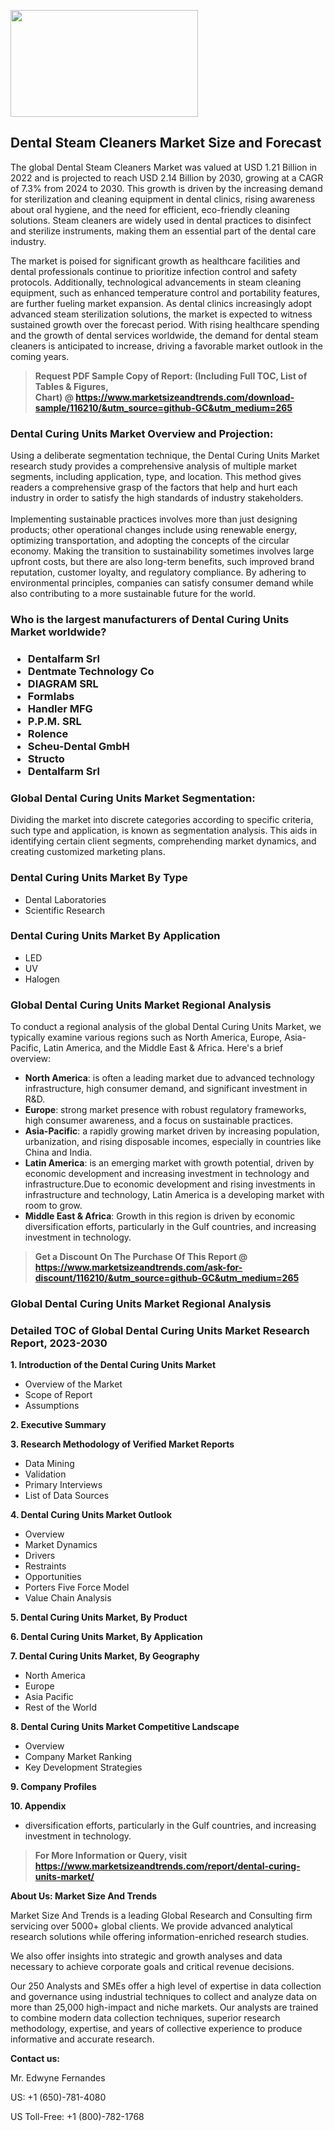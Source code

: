 <p><img class="alignnone size-medium wp-image-20088" src="https://ffe5etoiles.com/wp-content/uploads/2024/12/MST1-300x171.png" alt="" width="300" height="171" /></p><h2>Dental Steam Cleaners Market Size and Forecast</h2><p>The global Dental Steam Cleaners Market was valued at USD 1.21 Billion in 2022 and is projected to reach USD 2.14 Billion by 2030, growing at a CAGR of 7.3% from 2024 to 2030. This growth is driven by the increasing demand for sterilization and cleaning equipment in dental clinics, rising awareness about oral hygiene, and the need for efficient, eco-friendly cleaning solutions. Steam cleaners are widely used in dental practices to disinfect and sterilize instruments, making them an essential part of the dental care industry.</p><p>The market is poised for significant growth as healthcare facilities and dental professionals continue to prioritize infection control and safety protocols. Additionally, technological advancements in steam cleaning equipment, such as enhanced temperature control and portability features, are further fueling market expansion. As dental clinics increasingly adopt advanced steam sterilization solutions, the market is expected to witness sustained growth over the forecast period. With rising healthcare spending and the growth of dental services worldwide, the demand for dental steam cleaners is anticipated to increase, driving a favorable market outlook in the coming years.</p></p><blockquote id="" class=""><strong>Request PDF Sample Copy of Report: (Including Full TOC, List of Tables &amp; Figures, Chart)&nbsp;@&nbsp;<strong><a href="https://www.marketsizeandtrends.com/download-sample/116210/&utm_source=github-GC&utm_medium=265" target="_blank">https://www.marketsizeandtrends.com/download-sample/116210/&utm_source=github-GC&utm_medium=265</a></strong></strong></blockquote><h3 id="" class="">Dental Curing Units Market&nbsp;Overview and Projection:</h3><p id="" class="">Using a deliberate segmentation technique, the Dental Curing Units Market research study provides a comprehensive analysis of multiple market segments, including application, type, and location. This method gives readers a comprehensive grasp of the factors that help and hurt each industry in order to satisfy the high standards of industry stakeholders. <br /> <br />Implementing sustainable practices involves more than just designing products; other operational changes include using renewable energy, optimizing transportation, and adopting the concepts of the circular economy. Making the transition to sustainability sometimes involves large upfront costs, but there are also long-term benefits, such improved brand reputation, customer loyalty, and regulatory compliance. By adhering to environmental principles, companies can satisfy consumer demand while also contributing to a more sustainable future for the world.</p><h3 id="" class="">Who is the largest manufacturers of&nbsp;Dental Curing Units Market worldwide?</h3><h3 class=""><p><ul><li>Dentalfarm Srl </li><li> Dentmate Technology Co </li><li> DIAGRAM SRL </li><li> Formlabs </li><li> Handler MFG </li><li> P.P.M. SRL </li><li> Rolence </li><li> Scheu-Dental GmbH </li><li> Structo </li><li> Dentalfarm Srl</li></ul></p></h3><h3 id="" class="">Global&nbsp;Dental Curing Units Market Segmentation:</h3><p id="" class="">Dividing the market into discrete categories according to specific criteria, such type and application, is known as segmentation analysis. This aids in identifying certain client segments, comprehending market dynamics, and creating customized marketing plans.</p><h3 id="" class="">Dental Curing Units Market&nbsp;By Type</h3><p><p><ul><li>Dental Laboratories </li><li> Scientific Research</p></li></ul></p></p><h3 id="" class="">Dental Curing Units Market&nbsp;By Application</h3><p class=""><p><ul><li>LED </li><li> UV </li><li> Halogen</li></ul></p></p><h3 id="" class="">Global Dental Curing Units Market Regional Analysis</h3><p id="" class="">To conduct a regional analysis of the global Dental Curing Units Market, we typically examine various regions such as North America, Europe, Asia-Pacific, Latin America, and the Middle East &amp; Africa. Here's a brief overview:</p><ul><li><strong>North America</strong>: is often a leading market due to advanced technology infrastructure, high consumer demand, and significant investment in R&amp;D.</li><li><strong>Europe</strong>: strong market presence with robust regulatory frameworks, high consumer awareness, and a focus on sustainable practices.</li><li><strong>Asia-Pacific</strong>: a rapidly growing market driven by increasing population, urbanization, and rising disposable incomes, especially in countries like China and India.</li><li><strong>Latin America</strong>: is an emerging market with growth potential, driven by economic development and increasing investment in technology and infrastructure.Due to economic development and rising investments in infrastructure and technology, Latin America is a developing market with room to grow.</li><li><strong>Middle East &amp; Africa</strong>: Growth in this region is driven by economic diversification efforts, particularly in the Gulf countries, and increasing investment in technology.</li></ul><blockquote id="" class=""><strong>Get a Discount On The Purchase Of This Report @ <strong><a href="https://www.marketsizeandtrends.com/ask-for-discount/116210/&utm_source=github-GC&utm_medium=265" target="_blank">https://www.marketsizeandtrends.com/ask-for-discount/116210/&utm_source=github-GC&utm_medium=265</a></strong></strong></blockquote><h3 id="" class="">Global Dental Curing Units Market Regional Analysis</h3><h3 id="" class="">Detailed TOC of Global Dental Curing Units Market Research Report, 2023-2030</h3><p id="" class=""><strong>1. Introduction of the Dental Curing Units Market</strong></p><ul><li>Overview of the Market</li><li>Scope of Report</li><li>Assumptions</li></ul><p id="" class=""><strong>2. Executive Summary</strong></p><p id="" class=""><strong>3. Research Methodology of Verified Market Reports</strong></p><ul><li>Data Mining</li><li>Validation</li><li>Primary Interviews</li><li>List of Data Sources</li></ul><p id="" class=""><strong>4. Dental Curing Units Market Outlook</strong></p><ul><li>Overview</li><li>Market Dynamics</li><li>Drivers</li><li>Restraints</li><li>Opportunities</li><li>Porters Five Force Model</li><li>Value Chain Analysis</li></ul><p id="" class=""><strong>5. Dental Curing Units Market, By Product</strong></p><p id="" class=""><strong>6. Dental Curing Units Market, By Application</strong></p><p id="" class=""><strong>7. Dental Curing Units Market, By Geography</strong></p><ul><li>North America</li><li>Europe</li><li>Asia Pacific</li><li>Rest of the World</li></ul><p id="" class=""><strong>8. Dental Curing Units Market Competitive Landscape</strong></p><ul><li>Overview</li><li>Company Market Ranking</li><li>Key Development Strategies</li></ul><p id="" class=""><strong>9. Company Profiles</strong></p><p id="" class=""><strong>10. Appendix</strong></p><ul><li>diversification efforts, particularly in the Gulf countries, and increasing investment in technology.</li></ul><blockquote id="" class=""><strong>For More Information or Query, visit <strong><strong><a href="https://www.marketsizeandtrends.com/report/dental-curing-units-market/" target="_blank">https://www.marketsizeandtrends.com/report/dental-curing-units-market/</a></strong></strong></strong></blockquote><p id="" class=""><strong>About Us: Market Size And Trends</strong></p><p id="" class="">Market Size And Trends is a leading Global Research and Consulting firm servicing over 5000+ global clients. We provide advanced analytical research solutions while offering information-enriched research studies.</p><p id="" class="">We also offer insights into strategic and growth analyses and data necessary to achieve corporate goals and critical revenue decisions.</p><p id="" class="">Our 250 Analysts and SMEs offer a high level of expertise in data collection and governance using industrial techniques to collect and analyze data on more than 25,000 high-impact and niche markets. Our analysts are trained to combine modern data collection techniques, superior research methodology, expertise, and years of collective experience to produce informative and accurate research.</p><p id="" class=""><strong>Contact us:</strong></p><p id="" class="">Mr. Edwyne Fernandes</p><p id="" class="">US: +1 (650)-781-4080</p><p id="" class="">US Toll-Free: +1 (800)-782-1768</p>
